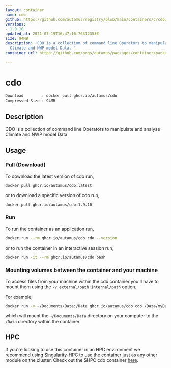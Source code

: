 ```yaml
---
layout: container
name: cdo
github: https://github.com/autamus/registry/blob/main/containers/c/cdo/spack.yaml
versions:
- 1.9.10
updated_at: 2021-07-19T16:47:10.76312353Z
size: 94MB
description: 'CDO is a collection of command line Operators to manipulate and analyse
  Climate and NWP model Data. '
container_url: https://github.com/orgs/autamus/packages/container/package/cdo

---
```

# cdo
```bash 
Download        : docker pull ghcr.io/autamus/cdo
Compressed Size : 94MB
```

## Description
CDO is a collection of command line Operators to manipulate and analyse Climate and NWP model Data. 

## Usage
### Pull (Download)
To download the latest version of cdo run,

```bash
docker pull ghcr.io/autamus/cdo:latest
```

or to download a specific version of cdo run,

```bash
docker pull ghcr.io/autamus/cdo:1.9.10
```
### Run
To run the container as an application run,
```bash
docker run --rm ghcr.io/autamus/cdo cdo --version
```

or to run the container in an interactive session run,
```bash
docker run -it --rm ghcr.io/autamus/cdo bash
```

### Mounting volumes between the container and your machine
To access files from your machine within the cdo container you'll have to mount them using the `-v external/path:internal/path` option.

For example,
```bash
docker run -v ~/Documents/Data:/Data ghcr.io/autamus/cdo cdo /Data/myData.csv
```
which will mount the `~/Documents/Data` directory on your computer to the `/Data` directory within the container.

## HPC
If you're looking to use this container in an HPC environment we recommend using [Singularity-HPC](https://singularity-hpc.readthedocs.io) to use the container just as any other module on the cluster. Check out the SHPC cdo container [here](https://singularityhub.github.io/singularity-hpc/r/ghcr.io-autamus-cdo/).